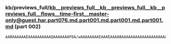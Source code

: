 ### kb/previews_full/kb__previews_full__kb__previews_full__kb__previews_full__flows__time-first__master-only@guest.har.part076.md.part001.md.part001.md.part001.md (part 002)

```md
AABAAAAAAEAAAAAAAAAAQAAAAAAAP8A/wAAAAAAAAEAAAEAAAABAAAAAAAAAAAAAAAAAAAAAAAAAAEAAAAAAAAAAAAAAAAAAAAAAAEAAAAAAAEA/wAAAAEAAAABAAAA/wAAAAEAAAD/AAEAAQAAAP8A
```

```
